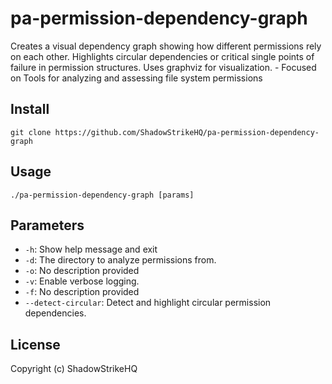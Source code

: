 # pa-permission-dependency-graph
Creates a visual dependency graph showing how different permissions rely on each other. Highlights circular dependencies or critical single points of failure in permission structures. Uses graphviz for visualization. - Focused on Tools for analyzing and assessing file system permissions

## Install
`git clone https://github.com/ShadowStrikeHQ/pa-permission-dependency-graph`

## Usage
`./pa-permission-dependency-graph [params]`

## Parameters
- `-h`: Show help message and exit
- `-d`: The directory to analyze permissions from.
- `-o`: No description provided
- `-v`: Enable verbose logging.
- `-f`: No description provided
- `--detect-circular`: Detect and highlight circular permission dependencies.

## License
Copyright (c) ShadowStrikeHQ

